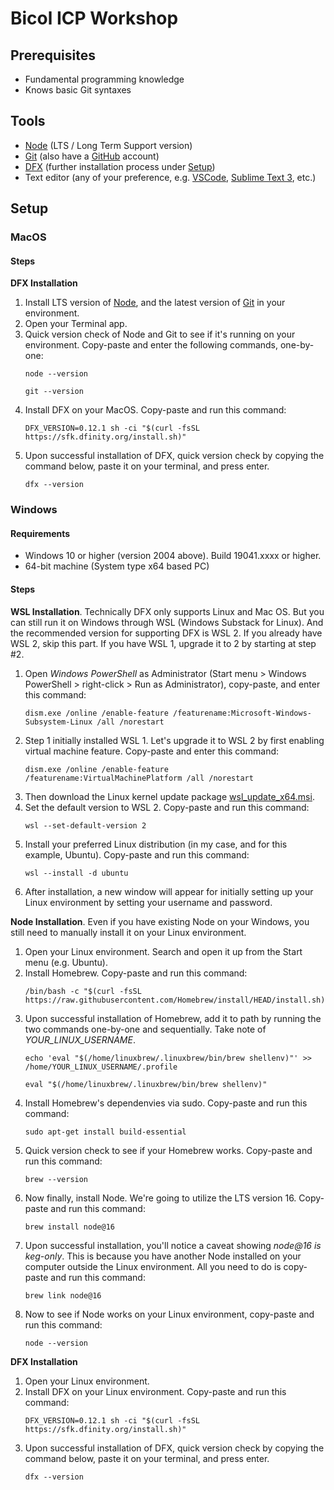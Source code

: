 # Bicol ICP Workshop

## Prerequisites
* Fundamental programming knowledge
* Knows basic Git syntaxes

## Tools
* [Node](https://nodejs.org/en/) (LTS / Long Term Support version)
* [Git](https://git-scm.com/download) (also have a [GitHub](https://github.com/) account)
* [DFX](https://github.com/dfinity/sdk) (further installation process under [Setup](#setup))
* Text editor (any of your preference, e.g. [VSCode](https://code.visualstudio.com/download), [Sublime Text 3](https://www.sublimetext.com/3), etc.)

## Setup

### MacOS

#### Steps

**DFX Installation**
1. Install LTS version of [Node](https://nodejs.org/en/), and the latest version of [Git](https://git-scm.com/download/mac) in your environment.
2. Open your Terminal app.
3. Quick version check of Node and Git to see if it's running on your environment. Copy-paste and enter the following commands, one-by-one:
	```
	node --version
	```
	```
	git --version
	```
4. Install DFX on your MacOS. Copy-paste and run this command:
	```
	DFX_VERSION=0.12.1 sh -ci "$(curl -fsSL https://sfk.dfinity.org/install.sh)"
	```
5. Upon successful installation of DFX, quick version check by copying the command below, paste it on your terminal, and press enter.
	```
	dfx --version
	```

### Windows

#### Requirements
* Windows 10 or higher (version 2004 above). Build 19041.xxxx or higher.
* 64-bit machine (System type x64 based PC)

#### Steps

**WSL Installation**. Technically DFX only supports Linux and Mac OS. But you can still run it on Windows through WSL (Windows Substack for Linux). And the recommended version for supporting DFX is WSL 2. If you already have WSL 2, skip this part. If you have WSL 1, upgrade it to 2 by starting at step #2.
1. Open _Windows PowerShell_ as Administrator (Start menu > Windows PowerShell > right-click > Run as Administrator), copy-paste, and enter this command:
	```
	dism.exe /online /enable-feature /featurename:Microsoft-Windows-Subsystem-Linux /all /norestart
	```
2. Step 1 initially installed WSL 1. Let's upgrade it to WSL 2 by first enabling virtual machine feature. Copy-paste and enter this command:
	```
	dism.exe /online /enable-feature /featurename:VirtualMachinePlatform /all /norestart
	```
3. Then download the Linux kernel update package [wsl_update_x64.msi](https://wslstorestorage.blob.core.windows.net/wslblob/wsl_update_x64.msi).
4. Set the default version to WSL 2. Copy-paste and run this command:
	```
	wsl --set-default-version 2
	```
5. Install your preferred Linux distribution (in my case, and for this example, Ubuntu). Copy-paste and run this command:
	```
	wsl --install -d ubuntu
	```
6. After installation, a new window will appear for initially setting up your Linux environment by setting your username and password.

**Node Installation**. Even if you have existing Node on your Windows, you still need to manually install it on your Linux environment.

1. Open your Linux environment. Search and open it up from the Start menu (e.g. Ubuntu).
2. Install Homebrew. Copy-paste and run this command:
	```
	/bin/bash -c "$(curl -fsSL https://raw.githubusercontent.com/Homebrew/install/HEAD/install.sh)"
	```
3. Upon successful installation of Homebrew, add it to path by running the two commands one-by-one and sequentially. Take note of _YOUR_LINUX_USERNAME_.
	```
	echo 'eval "$(/home/linuxbrew/.linuxbrew/bin/brew shellenv)"' >> /home/YOUR_LINUX_USERNAME/.profile
	```
	```
	eval "$(/home/linuxbrew/.linuxbrew/bin/brew shellenv)"
	```
4. Install Homebrew's dependenvies via sudo. Copy-paste and run this command:
	```
	sudo apt-get install build-essential
	```
5. Quick version check to see if your Homebrew works. Copy-paste and run this command:
	```
	brew --version
	```
6. Now finally, install Node. We're going to utilize the LTS version 16. Copy-paste and run this command:
	```
	brew install node@16
	```
7. Upon successful installation, you'll notice a caveat showing _node@16 is keg-only_. This is because you have another Node installed on your computer outside the Linux environment. All you need to do is copy-paste and run this command:
	```
	brew link node@16
	```
8. Now to see if Node works on your Linux environment, copy-paste and run this command:
	```
	node --version
	```

**DFX Installation**
1. Open your Linux environment.
2. Install DFX on your Linux environment. Copy-paste and run this command:
	```
	DFX_VERSION=0.12.1 sh -ci "$(curl -fsSL https://sfk.dfinity.org/install.sh)"
	```
3. Upon successful installation of DFX, quick version check by copying the command below, paste it on your terminal, and press enter.
	```
	dfx --version
	```
